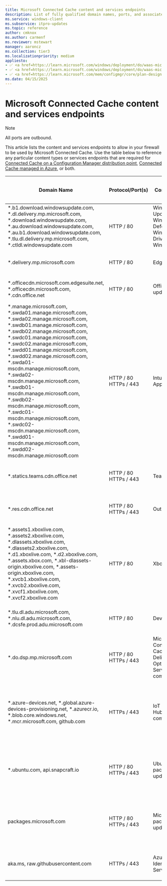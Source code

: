 ```yaml
---
title: Microsoft Connected Cache content and services endpoints
description: List of fully qualified domain names, ports, and associated content used by Microsoft Connected Cache.
ms.service: windows-client
ms.subservice: itpro-updates
ms.topic: reference
author: cmknox
ms.author: carmenf
ms.reviewer: mstewart
manager: aaroncz
ms.collection: tier3
ms.localizationpriority: medium
appliesto: 
- ✅ <a href=https://learn.microsoft.com/windows/deployment/do/waas-microsoft-connected-cache target=_blank>Microsoft Connected Cache for ISPs</a>
- ✅ <a href=https://learn.microsoft.com/windows/deployment/do/waas-microsoft-connected-cache target=_blank>Microsoft Connected Cache for Enterprise and Education</a>
- ✅ <a href=https://learn.microsoft.com/mem/configmgr/core/plan-design/hierarchy/microsoft-connected-cache target=_blank>Connected Cache on a Configuration Manager distribution point</a>		
ms.date: 04/15/2025
---
```


# Microsoft Connected Cache content and services endpoints

> [!NOTE]
> All ports are outbound.

This article lists the content and services endpoints to allow in your firewall to be used by Microsoft Connected Cache.
Use the table below to reference any particular content types or services endpoints that are required for [Connected Cache on a Configuration Manager distribution point](/mem/configmgr/core/plan-design/hierarchy/microsoft-connected-cache), [Connected Cache managed in Azure](waas-microsoft-connected-cache.md), or both.

|Domain Name  |Protocol/Port(s)  | Content Type | Additional Information | Microsoft Connected Cache Version |
|---------|---------|---------------|-------------------|-----------------|
| *.b1.download.windowsupdate.com, *.dl.delivery.mp.microsoft.com, *.download.windowsupdate.com, *.au.download.windowsupdate.com, *.au.b1.download.windowsupdate.com, *.tlu.dl.delivery.mp.microsoft.com, *.ctldl.windowsupdate.com   |  HTTP / 80  | Windows Update </br> Windows Defender </br> Windows Drivers </br> Windows Store | [Complete list](/windows/privacy/manage-windows-2004-endpoints) of endpoints for Windows Update services and payload. | Both |
| *.delivery.mp.microsoft.com  |  HTTP / 80  | Edge Browser | [Complete list](/deployedge/microsoft-edge-security-endpoints) of endpoints for Edge Browser. | Both |
| *.officecdn.microsoft.com.edgesuite.net, *.officecdn.microsoft.com, *.cdn.office.net |  HTTP / 80  | Office CDN updates | [Complete list](/office365/enterprise/office-365-endpoints) of endpoints for Office CDN updates. | Both |
| *.manage.microsoft.com, *.swda01.manage.microsoft.com, *.swda02.manage.microsoft.com, *.swdb01.manage.microsoft.com, *.swdb02.manage.microsoft.com, *.swdc01.manage.microsoft.com, *.swdc02.manage.microsoft.com, *.swdd01.manage.microsoft.com, *.swdd02.manage.microsoft.com, *.swda01-mscdn.manage.microsoft.com, *.swda02-mscdn.manage.microsoft.com, *.swdb01-mscdn.manage.microsoft.com, *.swdb02-mscdn.manage.microsoft.com, *.swdc01-mscdn.manage.microsoft.com, *.swdc02-mscdn.manage.microsoft.com, *.swdd01-mscdn.manage.microsoft.com, *.swdd02-mscdn.manage.microsoft.com |  HTTP / 80 </br> HTTPs / 443  | Intune Win32 Apps | [Complete list](/mem/intune/fundamentals/intune-endpoints) of endpoints for Intune Win32 Apps updates. | Both |
| *.statics.teams.cdn.office.net |  HTTP / 80 </br> HTTPs / 443  | Teams | Future support is planned for peering and Connected Cache | TBD |
| *.res.cdn.office.net |  HTTP / 80 </br> HTTPs / 443  | Outlook | Future support is planned for peering and Connected Cache | TBD |
| *.assets1.xboxlive.com, *.assets2.xboxlive.com, *.dlassets.xboxlive.com, *.dlassets2.xboxlive.com, *.d1.xboxlive.com, *.d2.xboxlive.com, *.assets.xbox.com, *.xbl-dlassets-origin.xboxlive.com, *.assets-origin.xboxlive.com, *.xvcb1.xboxlive.com, *.xvcb2.xboxlive.com, *.xvcf1.xboxlive.com, *.xvcf2.xboxlive.com |  HTTP / 80 | Xbox | | Both |
| *.tlu.dl.adu.microsoft.com, *.nlu.dl.adu.microsoft.com, *.dcsfe.prod.adu.microsoft.com |  HTTP / 80 | Device Update | [Complete list](/azure/iot-hub-device-update/) of endpoints for Device Update updates.  |  Both |
| *.do.dsp.mp.microsoft.com |  HTTP / 80 </br> HTTPs / 443 | Microsoft Connected Cache -> Delivery Optimization Services communication | [Complete list](../do/waas-delivery-optimization-faq.yml) of endpoints for Delivery Optimization only.  | Connected Cache Managed in Azure |
| *.azure-devices.net, *.global.azure-devices-provisioning.net, *.azurecr.io, *.blob.core.windows.net, *.mcr.microsoft.com, github.com | HTTPs / 443 | IoT Edge / IoT Hub communication| [Complete list](/azure/iot-hub/iot-hub-devguide-protocols) of Azure IoT Hub communication protocols and ports. [Azure IoT Guide](/azure/iot-hub/iot-hub-devguide-endpoints) to understanding Azure IoT Hub endpoints. | Connected Cache Managed in Azure |
| *.ubuntu.com, api.snapcraft.io | HTTP / 80 </br> HTTPs / 443 | Ubuntu package updates | Used by Linux distribution image in WSL on Windows host machine to deploy Connected Cache. | Connected Cache Managed in Azure |
| packages.microsoft.com | HTTP / 80 </br> HTTPs / 443 | Microsoft package updates | Used to deploy required Connected Cache packages to Windows and Linux host machines. | Connected Cache Managed in Azure |
| aka.ms, raw.githubusercontent.com | HTTPs / 443 | Azure IoT Identity Service | Checks the identity service version file is the latest version. | Connected Cache Managed in Azure |
